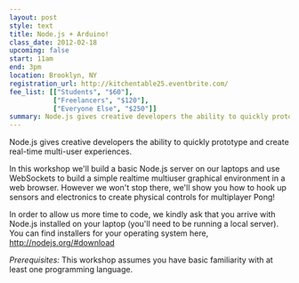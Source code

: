 ```yaml
---
layout: post
style: text
title: Node.js + Arduino!
class_date: 2012-02-18
upcoming: false
start: 11am
end: 3pm
location: Brooklyn, NY
registration_url: http://kitchentable25.eventbrite.com/
fee_list: [["Students", "$60"],
           ["Freelancers", "$120"],
           ["Everyone Else", "$250"]]
summary: Node.js gives creative developers the ability to quickly prototype and create real-time multi-user experiences.
---
```


Node.js gives creative developers the ability to quickly prototype and
create real-time multi-user experiences.

In this workshop we'll build a basic Node.js server on our laptops and
use WebSockets to build a simple realtime multiuser graphical
environment in a web browser. However we won't stop there, we'll show
you how to hook up sensors and electronics to create physical controls
for multiplayer Pong!

In order to allow us more time to code, we kindly ask that you arrive
with Node.js installed on your laptop (you'll need to be running a
local server). You can find installers for your operating system here,
<a href="http://nodejs.org/#download">http://nodejs.org/#download</a>

*Prerequisites:* This workshop assumes you have basic familiarity with at least one
programming language.
